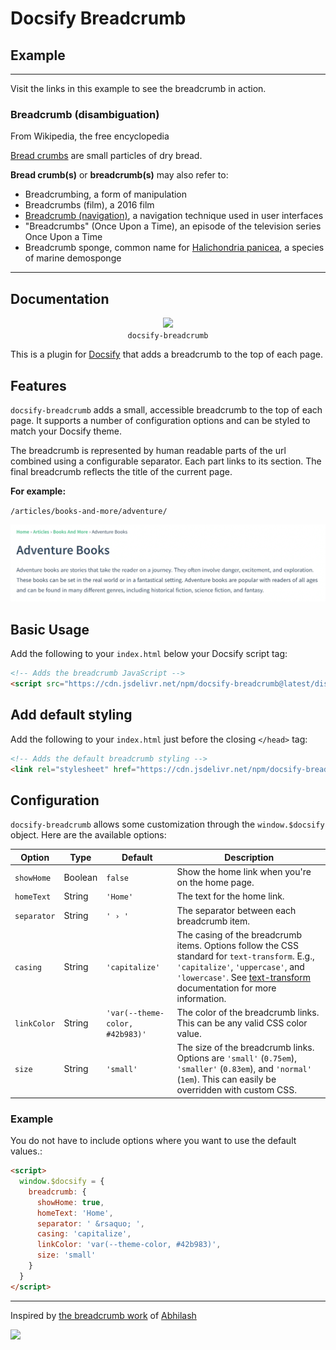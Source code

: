 # Docsify Breadcrumb

## Example

---

Visit the links in this example to see the breadcrumb in action.

### Breadcrumb (disambiguation)

From Wikipedia, the free encyclopedia

[Bread crumbs](bread-crumbs) are small particles of dry bread.

**Bread crumb(s)** or **breadcrumb(s)** may also refer to:

- Breadcrumbing, a form of manipulation
- Breadcrumbs (film), a 2016 film
- [Breadcrumb (navigation)](breadcrumb-navigation/), a navigation technique used in user interfaces
- "Breadcrumbs" (Once Upon a Time), an episode of the television series Once Upon a Time
- Breadcrumb sponge, common name for [Halichondria panicea](), a species of marine demosponge

---

## Documentation

<p align="center">
  <img src="https://docsify.js.org/_media/icon.svg" />
  <br />
  <code>docsify-breadcrumb</code>
</p>

This is a plugin for [Docsify](https://docsify.js.org/#/) that adds a breadcrumb to the top of each page.

## Features

`docsify-breadcrumb` adds a small, accessible breadcrumb to the top of each page. It supports a number of configuration options and can be styled to match your Docsify theme.

The breadcrumb is represented by human readable parts of the url combined using a configurable separator. Each part links to its section. The final breadcrumb reflects the title of the current page.

**For example:**

`/articles/books-and-more/adventure/`

![Breadcrumb Example](https://raw.githubusercontent.com/FranCarstens/docsify-breadcrumb/main/assets/example.png)


## Basic Usage

Add the following to your `index.html` below your Docsify script tag:

```html
<!-- Adds the breadcrumb JavaScript -->
<script src="https://cdn.jsdelivr.net/npm/docsify-breadcrumb@latest/dist/index.min.js"></script>
```

## Add default styling

Add the following to your `index.html` just before the closing `</head>` tag:

```html
<!-- Adds the default breadcrumb styling -->
<link rel="stylesheet" href="https://cdn.jsdelivr.net/npm/docsify-breadcrumb@latest/dist/breadcrumb.min.css">
```

## Configuration

`docsify-breadcrumb` allows some customization through the `window.$docsify` object. Here are the available options:

| Option      | Type    | Default                         | Description                                                                                                                                                                                                                                                                 |
| ----------- | ------- | ------------------------------- | --------------------------------------------------------------------------------------------------------------------------------------------------------------------------------------------------------------------------------------------------------------------------- |
| `showHome`  | Boolean | `false`                         | Show the home link when you're on the home page.                                                                                                                                                                                                                            |
| `homeText`  | String  | `'Home'`                        | The text for the home link.                                                                                                                                                                                                                                                 |
| `separator` | String  | `' › '`                         | The separator between each breadcrumb item.                                                                                                                                                                                                                                 |
| `casing`    | String  | `'capitalize'`                  | The casing of the breadcrumb items. Options follow the CSS standard for `text-transform`. E.g., `'capitalize'`, `'uppercase'`, and `'lowercase'`. See [text-transform](https://developer.mozilla.org/en-US/docs/Web/CSS/text-transform) documentation for more information. |
| `linkColor` | String  | `'var(--theme-color, #42b983)'` | The color of the breadcrumb links. This can be any valid CSS color value.                                                                                                                                                                                                   |
| `size`      | String  | `'small'`                       | The size of the breadcrumb links. Options are `'small'` (`0.75em`), `'smaller'` (`0.83em`), and `'normal'` (`1em`). This can easily be overridden with custom CSS.                                                                                                          |

### Example

You do not have to include options where you want to use the default values.:

```html
<script>
  window.$docsify = {
    breadcrumb: {
      showHome: true,
      homeText: 'Home',
      separator: ' &rsaquo; ',
      casing: 'capitalize',
      linkColor: 'var(--theme-color, #42b983)',
      size: 'small'
    }
  }
</script>
```

---

Inspired by [the breadcrumb work](https://github.com/docsifyjs/docsify/issues/2016) of [Abhilash](https://github.com/abpanic)

[![](https://data.jsdelivr.com/v1/package/npm/docsify-breadcrumb/badge)](https://www.jsdelivr.com/package/npm/docsify-breadcrumb)
